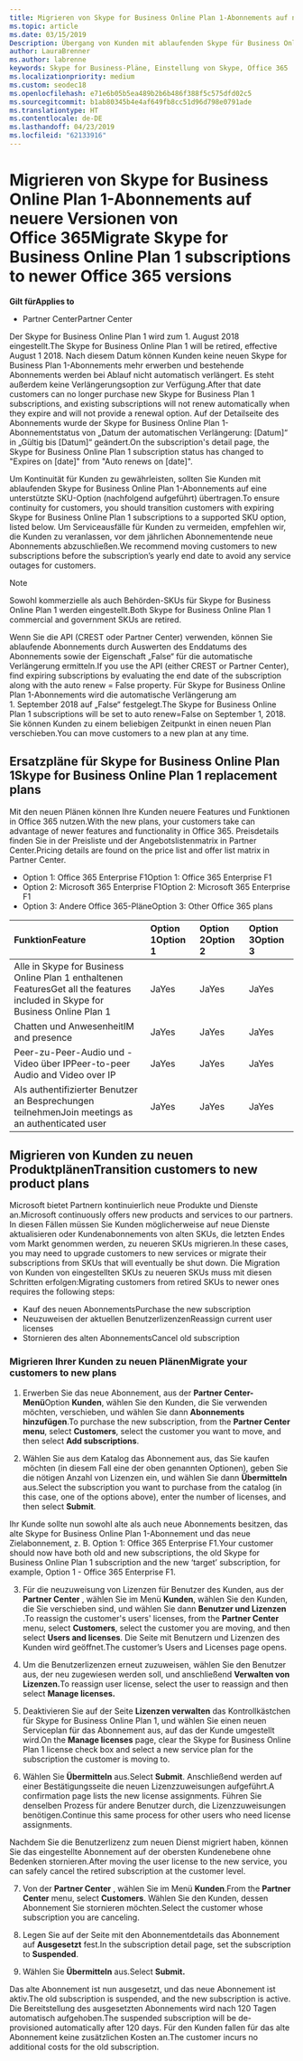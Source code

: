 ```yaml
---
title: Migrieren von Skype for Business Online Plan 1-Abonnements auf neuere Versionen von Office 365 | Partner Center
ms.topic: article
ms.date: 03/15/2019
Description: Übergang von Kunden mit ablaufenden Skype für Business Online Plan 1-Abonnements auf eine unterstützte SKU-Option. Wir empfehlen den Umstieg von Kunden für neue Abonnements vor dem Enddatum des Abonnements jährlich.
author: LauraBrenner
ms.author: labrenne
keywords: Skype for Business-Pläne, Einstellung von Skype, Office 365
ms.localizationpriority: medium
ms.custom: seodec18
ms.openlocfilehash: e71e6b05b5ea489b2b6b486f388f5c575dfd02c5
ms.sourcegitcommit: b1ab80345b4e4af649fb8cc51d96d798e0791ade
ms.translationtype: HT
ms.contentlocale: de-DE
ms.lasthandoff: 04/23/2019
ms.locfileid: "62133916"
---
```

# <a name="migrate-skype-for-business-online-plan-1-subscriptions-to-newer-office-365-versions"></a><span data-ttu-id="6686c-105">Migrieren von Skype for Business Online Plan 1-Abonnements auf neuere Versionen von Office 365</span><span class="sxs-lookup"><span data-stu-id="6686c-105">Migrate Skype for Business Online Plan 1 subscriptions to newer Office 365 versions</span></span>

<span data-ttu-id="6686c-106">**Gilt für**</span><span class="sxs-lookup"><span data-stu-id="6686c-106">**Applies to**</span></span>

- <span data-ttu-id="6686c-107">Partner Center</span><span class="sxs-lookup"><span data-stu-id="6686c-107">Partner Center</span></span>

<span data-ttu-id="6686c-108">Der Skype for Business Online Plan 1 wird zum 1. August 2018 eingestellt.</span><span class="sxs-lookup"><span data-stu-id="6686c-108">The Skype for Business Online Plan 1 will be retired, effective August 1 2018.</span></span> <span data-ttu-id="6686c-109">Nach diesem Datum können Kunden keine neuen Skype for Business Plan 1-Abonnements mehr erwerben und bestehende Abonnements werden bei Ablauf nicht automatisch verlängert. Es steht außerdem keine Verlängerungsoption zur Verfügung.</span><span class="sxs-lookup"><span data-stu-id="6686c-109">After that date customers can no longer purchase new Skype for Business Plan 1 subscriptions, and existing subscriptions will not renew automatically when they expire and will not provide a renewal option.</span></span> <span data-ttu-id="6686c-110">Auf der Detailseite des Abonnements wurde der Skype for Business Online Plan 1-Abonnementstatus von „Datum der automatischen Verlängerung: [Datum]“ in „Gültig bis [Datum]“ geändert.</span><span class="sxs-lookup"><span data-stu-id="6686c-110">On the subscription's detail page, the Skype for Business Online Plan 1 subscription status has changed to "Expires on [date]" from "Auto renews on [date]".</span></span>  

<span data-ttu-id="6686c-111">Um Kontinuität für Kunden zu gewährleisten, sollten Sie Kunden mit ablaufenden Skype for Business Online Plan 1-Abonnements auf eine unterstützte SKU-Option (nachfolgend aufgeführt) übertragen.</span><span class="sxs-lookup"><span data-stu-id="6686c-111">To ensure continuity for customers, you should transition customers with expiring Skype for Business Online Plan 1 subscriptions to a supported SKU option, listed below.</span></span> <span data-ttu-id="6686c-112">Um Serviceausfälle für Kunden zu vermeiden, empfehlen wir, die Kunden zu veranlassen, vor dem jährlichen Abonnementende neue Abonnements abzuschließen.</span><span class="sxs-lookup"><span data-stu-id="6686c-112">We recommend moving customers to new subscriptions before the subscription’s yearly end date to avoid any service outages for customers.</span></span> 

>[!NOTE]
><span data-ttu-id="6686c-113">Sowohl kommerzielle als auch Behörden-SKUs für Skype for Business Online Plan 1 werden eingestellt.</span><span class="sxs-lookup"><span data-stu-id="6686c-113">Both Skype for Business Online Plan 1 commercial and government SKUs are retired.</span></span>

<span data-ttu-id="6686c-114">Wenn Sie die API (CREST oder Partner Center) verwenden, können Sie ablaufende Abonnements durch Auswerten des Enddatums des Abonnements sowie der Eigenschaft „False“ für die automatische Verlängerung ermitteln.</span><span class="sxs-lookup"><span data-stu-id="6686c-114">If you use the API (either CREST or Partner Center), find expiring subscriptions by evaluating the end date of the subscription along with the auto renew = False property.</span></span> <span data-ttu-id="6686c-115">Für Skype for Business Online Plan 1-Abonnements wird die automatische Verlängerung am 1. September 2018 auf „False“ festgelegt.</span><span class="sxs-lookup"><span data-stu-id="6686c-115">The Skype for Business Online Plan 1 subscriptions will be set to auto renew=False on September 1, 2018.</span></span> <span data-ttu-id="6686c-116">Sie können Kunden zu einem beliebigen Zeitpunkt in einen neuen Plan verschieben.</span><span class="sxs-lookup"><span data-stu-id="6686c-116">You can move customers to a new plan at any time.</span></span> 

## <a name="skype-for-business-online-plan-1-replacement-plans"></a><span data-ttu-id="6686c-117">Ersatzpläne für Skype for Business Online Plan 1</span><span class="sxs-lookup"><span data-stu-id="6686c-117">Skype for Business Online Plan 1 replacement plans</span></span>

<span data-ttu-id="6686c-118">Mit den neuen Plänen können Ihre Kunden neuere Features und Funktionen in Office 365 nutzen.</span><span class="sxs-lookup"><span data-stu-id="6686c-118">With the new plans, your customers take can advantage of newer features and functionality in Office 365.</span></span> <span data-ttu-id="6686c-119">Preisdetails finden Sie in der Preisliste und der Angebotslistenmatrix in Partner Center.</span><span class="sxs-lookup"><span data-stu-id="6686c-119">Pricing details are found on the price list and offer list matrix in Partner Center.</span></span> 

- <span data-ttu-id="6686c-120">Option 1: Office 365 Enterprise F1</span><span class="sxs-lookup"><span data-stu-id="6686c-120">Option 1: Office 365 Enterprise F1</span></span>
- <span data-ttu-id="6686c-121">Option 2: Microsoft 365 Enterprise F1</span><span class="sxs-lookup"><span data-stu-id="6686c-121">Option 2: Microsoft 365 Enterprise F1</span></span>
- <span data-ttu-id="6686c-122">Option 3: Andere Office 365-Pläne</span><span class="sxs-lookup"><span data-stu-id="6686c-122">Option 3: Other Office 365 plans</span></span>

|<span data-ttu-id="6686c-123">**Funktion**</span><span class="sxs-lookup"><span data-stu-id="6686c-123">**Feature**</span></span>    |<span data-ttu-id="6686c-124">**Option 1**</span><span class="sxs-lookup"><span data-stu-id="6686c-124">**Option 1**</span></span>   |<span data-ttu-id="6686c-125">**Option 2**</span><span class="sxs-lookup"><span data-stu-id="6686c-125">**Option 2**</span></span>   |<span data-ttu-id="6686c-126">**Option 3**</span><span class="sxs-lookup"><span data-stu-id="6686c-126">**Option 3**</span></span>   |
|:-----------------|:-----------------|:-------------|:------------|
|<span data-ttu-id="6686c-127">Alle in Skype for Business Online Plan 1 enthaltenen Features</span><span class="sxs-lookup"><span data-stu-id="6686c-127">Get all the features included in Skype for Business Online Plan 1</span></span>|<span data-ttu-id="6686c-128">Ja</span><span class="sxs-lookup"><span data-stu-id="6686c-128">Yes</span></span>   |<span data-ttu-id="6686c-129">Ja</span><span class="sxs-lookup"><span data-stu-id="6686c-129">Yes</span></span>   |<span data-ttu-id="6686c-130">Ja</span><span class="sxs-lookup"><span data-stu-id="6686c-130">Yes</span></span>   |
|<span data-ttu-id="6686c-131">Chatten und Anwesenheit</span><span class="sxs-lookup"><span data-stu-id="6686c-131">IM and presence</span></span> |<span data-ttu-id="6686c-132">Ja</span><span class="sxs-lookup"><span data-stu-id="6686c-132">Yes</span></span>   |<span data-ttu-id="6686c-133">Ja</span><span class="sxs-lookup"><span data-stu-id="6686c-133">Yes</span></span>   |<span data-ttu-id="6686c-134">Ja</span><span class="sxs-lookup"><span data-stu-id="6686c-134">Yes</span></span>   |
|<span data-ttu-id="6686c-135">Peer-zu-Peer-Audio und -Video über IP</span><span class="sxs-lookup"><span data-stu-id="6686c-135">Peer-to-peer Audio and Video over IP</span></span>|<span data-ttu-id="6686c-136">Ja</span><span class="sxs-lookup"><span data-stu-id="6686c-136">Yes</span></span>   |<span data-ttu-id="6686c-137">Ja</span><span class="sxs-lookup"><span data-stu-id="6686c-137">Yes</span></span>   |<span data-ttu-id="6686c-138">Ja</span><span class="sxs-lookup"><span data-stu-id="6686c-138">Yes</span></span>   
|<span data-ttu-id="6686c-139">Als authentifizierter Benutzer an Besprechungen teilnehmen</span><span class="sxs-lookup"><span data-stu-id="6686c-139">Join meetings as an authenticated user</span></span>| <span data-ttu-id="6686c-140">Ja</span><span class="sxs-lookup"><span data-stu-id="6686c-140">Yes</span></span>   |<span data-ttu-id="6686c-141">Ja</span><span class="sxs-lookup"><span data-stu-id="6686c-141">Yes</span></span>   |<span data-ttu-id="6686c-142">Ja</span><span class="sxs-lookup"><span data-stu-id="6686c-142">Yes</span></span>   |

## <a name="transition-customers-to-new-product-plans"></a><span data-ttu-id="6686c-143">Migrieren von Kunden zu neuen Produktplänen</span><span class="sxs-lookup"><span data-stu-id="6686c-143">Transition customers to new product plans</span></span>

<span data-ttu-id="6686c-144">Microsoft bietet Partnern kontinuierlich neue Produkte und Dienste an.</span><span class="sxs-lookup"><span data-stu-id="6686c-144">Microsoft continuously offers new products and services to our partners.</span></span> <span data-ttu-id="6686c-145">In diesen Fällen müssen Sie Kunden möglicherweise auf neue Dienste aktualisieren oder Kundenabonnements von alten SKUs, die letzten Endes vom Markt genommen werden, zu neueren SKUs migrieren.</span><span class="sxs-lookup"><span data-stu-id="6686c-145">In these cases, you may need to upgrade customers to new services or migrate their subscriptions from SKUs that will eventually be shut down.</span></span> <span data-ttu-id="6686c-146">Die Migration von Kunden von eingestellten SKUs zu neueren SKUs muss mit diesen Schritten erfolgen:</span><span class="sxs-lookup"><span data-stu-id="6686c-146">Migrating customers from retired SKUs to newer ones requires the following steps:</span></span>

- <span data-ttu-id="6686c-147">Kauf des neuen Abonnements</span><span class="sxs-lookup"><span data-stu-id="6686c-147">Purchase the new subscription</span></span>
- <span data-ttu-id="6686c-148">Neuzuweisen der aktuellen Benutzerlizenzen</span><span class="sxs-lookup"><span data-stu-id="6686c-148">Reassign current user licenses</span></span>
- <span data-ttu-id="6686c-149">Stornieren des alten Abonnements</span><span class="sxs-lookup"><span data-stu-id="6686c-149">Cancel old subscription</span></span>

### <a name="migrate-your-customers-to-new-plans"></a><span data-ttu-id="6686c-150">Migrieren Ihrer Kunden zu neuen Plänen</span><span class="sxs-lookup"><span data-stu-id="6686c-150">Migrate your customers to new plans</span></span>

1. <span data-ttu-id="6686c-151">Erwerben Sie das neue Abonnement, aus der **Partner Center-Menü**Option **Kunden**, wählen Sie den Kunden, die Sie verwenden möchten, verschieben, und wählen Sie dann **Abonnements hinzufügen**.</span><span class="sxs-lookup"><span data-stu-id="6686c-151">To purchase the new subscription, from the **Partner Center menu**, select **Customers**, select the customer you want to move, and then select **Add subscriptions**.</span></span>

2. <span data-ttu-id="6686c-152">Wählen Sie aus dem Katalog das Abonnement aus, das Sie kaufen möchten (in diesem Fall eine der oben genannten Optionen), geben Sie die nötigen Anzahl von Lizenzen ein, und wählen Sie dann **Übermitteln** aus.</span><span class="sxs-lookup"><span data-stu-id="6686c-152">Select the subscription you want to purchase from the catalog (in this case, one of the options above), enter the number of licenses, and then select **Submit**.</span></span> 

<span data-ttu-id="6686c-153">Ihr Kunde sollte nun sowohl alte als auch neue Abonnements besitzen, das alte Skype for Business Online Plan 1-Abonnement und das neue Zielabonnement, z. B. Option 1: Office 365 Enterprise F1.</span><span class="sxs-lookup"><span data-stu-id="6686c-153">Your customer should now have both old and new subscriptions, the old Skype for Business Online Plan 1  subscription and the new ‘target’ subscription, for example, Option 1 - Office 365 Enterprise F1.</span></span>

3. <span data-ttu-id="6686c-154">Für die neuzuweisung von Lizenzen für Benutzer des Kunden, aus der **Partner Center** , wählen Sie im Menü **Kunden**, wählen Sie den Kunden, die Sie verschieben sind, und wählen Sie dann **Benutzer und Lizenzen** .</span><span class="sxs-lookup"><span data-stu-id="6686c-154">To reassign the customer's users' licenses, from the **Partner Center** menu, select **Customers**, select the customer you are moving, and then select **Users and licenses**.</span></span> <span data-ttu-id="6686c-155">Die Seite mit Benutzern und Lizenzen des Kunden wird geöffnet.</span><span class="sxs-lookup"><span data-stu-id="6686c-155">The customer’s Users and Licenses page opens.</span></span>

4. <span data-ttu-id="6686c-156">Um die Benutzerlizenzen erneut zuzuweisen, wählen Sie den Benutzer aus, der neu zugewiesen werden soll, und anschließend **Verwalten von Lizenzen.**</span><span class="sxs-lookup"><span data-stu-id="6686c-156">To reassign user license, select the user to reassign and then select **Manage licenses.**</span></span>

5. <span data-ttu-id="6686c-157">Deaktivieren Sie auf der Seite **Lizenzen verwalten** das Kontrollkästchen für Skype for Business Online Plan 1, und wählen Sie einen neuen Serviceplan für das Abonnement aus, auf das der Kunde umgestellt wird.</span><span class="sxs-lookup"><span data-stu-id="6686c-157">On the **Manage licenses** page, clear the Skype for Business Online Plan 1 license check box and select a new service plan for the subscription the customer is moving to.</span></span>

6. <span data-ttu-id="6686c-158">Wählen Sie **Übermitteln** aus.</span><span class="sxs-lookup"><span data-stu-id="6686c-158">Select **Submit**.</span></span> <span data-ttu-id="6686c-159">Anschließend werden auf einer Bestätigungsseite die neuen Lizenzzuweisungen aufgeführt.</span><span class="sxs-lookup"><span data-stu-id="6686c-159">A confirmation page lists the new license assignments.</span></span> <span data-ttu-id="6686c-160">Führen Sie denselben Prozess für andere Benutzer durch, die Lizenzzuweisungen benötigen.</span><span class="sxs-lookup"><span data-stu-id="6686c-160">Continue this same process for other users who need license assignments.</span></span>

<span data-ttu-id="6686c-161">Nachdem Sie die Benutzerlizenz zum neuen Dienst migriert haben, können Sie das eingestellte Abonnement auf der obersten Kundenebene ohne Bedenken stornieren.</span><span class="sxs-lookup"><span data-stu-id="6686c-161">After moving the user license to the new service, you can safely cancel the retired subscription at the customer level.</span></span>

7. <span data-ttu-id="6686c-162">Von der **Partner Center** , wählen Sie im Menü **Kunden**.</span><span class="sxs-lookup"><span data-stu-id="6686c-162">From the **Partner Center** menu, select **Customers**.</span></span> <span data-ttu-id="6686c-163">Wählen Sie den Kunden, dessen Abonnement Sie stornieren möchten.</span><span class="sxs-lookup"><span data-stu-id="6686c-163">Select the customer whose subscription you are canceling.</span></span>

8. <span data-ttu-id="6686c-164">Legen Sie auf der Seite mit den Abonnementdetails das Abonnement auf **Ausgesetzt** fest.</span><span class="sxs-lookup"><span data-stu-id="6686c-164">In the subscription detail page, set the subscription to **Suspended**.</span></span>

9. <span data-ttu-id="6686c-165">Wählen Sie **Übermitteln** aus.</span><span class="sxs-lookup"><span data-stu-id="6686c-165">Select **Submit.**</span></span>

<span data-ttu-id="6686c-166">Das alte Abonnement ist nun ausgesetzt, und das neue Abonnement ist aktiv.</span><span class="sxs-lookup"><span data-stu-id="6686c-166">The old subscription is suspended, and the new subscription is active.</span></span> <span data-ttu-id="6686c-167">Die Bereitstellung des ausgesetzten Abonnements wird nach 120 Tagen automatisch aufgehoben.</span><span class="sxs-lookup"><span data-stu-id="6686c-167">The suspended subscription will be de-provisioned automatically after 120 days.</span></span> <span data-ttu-id="6686c-168">Für den Kunden fallen für das alte Abonnement keine zusätzlichen Kosten an.</span><span class="sxs-lookup"><span data-stu-id="6686c-168">The customer incurs no additional costs for the old subscription.</span></span>

